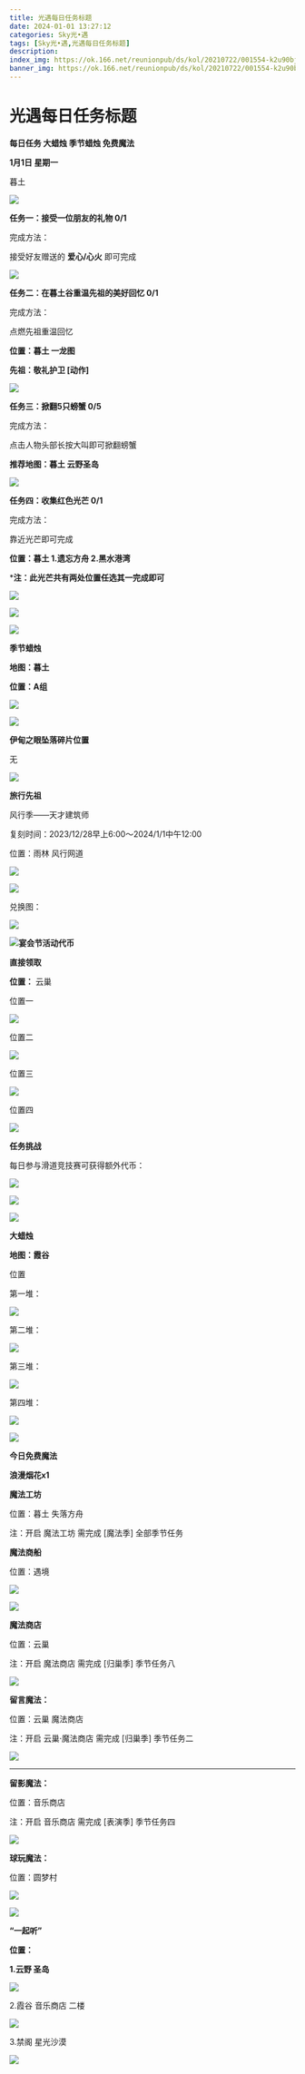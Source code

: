 ```yaml
---
title: 光遇每日任务标题
date: 2024-01-01 13:27:12
categories: Sky光•遇
tags: [Sky光•遇,光遇每日任务标题]
description: 
index_img: https://ok.166.net/reunionpub/ds/kol/20210722/001554-k2u90bj7ay.png?imageView&thumbnail=600x0&type=jpg
banner_img: https://ok.166.net/reunionpub/ds/kol/20210722/001554-k2u90bj7ay.png?imageView&thumbnail=600x0&type=jpg
---
```

# 光遇每日任务标题
**每日任务 大蜡烛 季节蜡烛 免费魔法**

 **1月1日 星期一**

暮土

![](https://img.166.net/reunionpub/ds/kol/20240101/002658-9a865gm7js.jpeg)

 **任务一：接受一位朋友的礼物 0/1**

完成方法：

接受好友赠送的 **爱心/心火** 即可完成

![](https://img.166.net/reunionpub/ds/kol/20240101/002250-v326ra0bcu.jpg)

 **任务二：在暮土谷重温先祖的美好回忆 0/1**

完成方法：

点燃先祖重温回忆

 **位置：暮土 一龙图**

 **先祖：敬礼护卫 [动作]**

![](https://img.166.net/reunionpub/ds/kol/20240101/015246-4ko2lipa56.jpg)

 **任务三：掀翻5只螃蟹 0/5**

完成方法：

点击人物头部长按大叫即可掀翻螃蟹

 **推荐地图：暮土 云野圣岛**

![](https://img.166.net/reunionpub/ds/kol/20240101/002410-lm4r75tpb1.jpeg)

 **任务四：收集红色光芒  0/1**

完成方法：

靠近光芒即可完成

 **位置：暮土  1.遗忘方舟 2.黑水港湾**

 ***注：此光芒共有两处位置任选其一完成即可**

![](https://img.166.net/reunionpub/ds/kol/20240101/002433-9mroy82gpq.jpg)

![](https://img.166.net/reunionpub/ds/kol/20240101/002439-6imefn43bl.jpg)

 **![](https://img.166.net/reunionpub/ds/kol/20231014/003453-vozlin1q8p.png)**

 **季节蜡烛**

 **地图：暮土**

 **位置：A组**

![](https://img.166.net/reunionpub/ds/kol/20231231/232123-62w9cb8otj.jpg)

 **![](https://img.166.net/reunionpub/ds/kol/20231014/003453-vozlin1q8p.png)**

 **伊甸之眼坠落碎片位置**

无

 **![](https://img.166.net/reunionpub/ds/kol/20231014/002539-7uzhdl3t0m.png)**

 **旅行﻿先祖**

风行季——天才建筑师

复刻时间：2023/12/28早上6:00～2024/1/1中午12:00

位置：雨林 风行网道

 **![](https://img.166.net/reunionpub/ds/kol/20231227/235057-2t86uojyia.jpg)**

 **![](https://img.166.net/reunionpub/ds/kol/20231227/235103-zcdyftanqg.jpg)**

兑换图：

 **![](https://img.166.net/reunionpub/ds/kol/20231228/111135-gtlk2wqdm5.jpg)**

**![](https://img.166.net/reunionpub/ds/kol/20231014/002539-7uzhdl3t0m.png)宴会节活动代币**

 **直接领取**

 **位置：** 云巢

位置一

![](https://img.166.net/reunionpub/ds/kol/20240101/000757-z5f1cvbpsy.png)

位置二

![](https://img.166.net/reunionpub/ds/kol/20240101/001344-7wnvbsca1p.jpg)

位置三

![](https://img.166.net/reunionpub/ds/kol/20240101/001827-2yse98wn7c.jpg)

位置四

![](https://img.166.net/reunionpub/ds/kol/20240101/001806-cw61s3v04q.jpg)

 **任务挑战**

每日参与滑道竞技赛可获得额外代币：

 **![](https://img.166.net/reunionpub/ds/kol/20231228/002707-5n6csimosp.jpg)**

 **![](https://img.166.net/reunionpub/ds/kol/20231228/002715-kzms3e5gq7.jpg)**

 **![](https://img.166.net/reunionpub/ds/kol/20231014/002539-7uzhdl3t0m.png)**

 **大蜡烛**

 **地图：霞谷**

位置

第一堆：

![](https://img.166.net/reunionpub/ds/kol/20231231/233001-ersy5n21gk.jpg)

第二堆：

![](https://img.166.net/reunionpub/ds/kol/20231231/233015-vhuwjr4y9l.jpg)

第三堆：

![](https://img.166.net/reunionpub/ds/kol/20231231/233026-tsbd6a1fr5.jpg)

第四堆：

![](https://img.166.net/reunionpub/ds/kol/20231231/233033-lig8q3j67m.jpg)

 **![](https://img.166.net/reunionpub/ds/kol/20231014/004048-gyt2imp830.png)**

 **今日免费魔法**

 **浪漫烟花x1**

 **魔法工坊**

位置：暮土 失落方舟

注：开启 魔法工坊 需完成 [魔法季] 全部季节任务

 **魔法商船**

位置：遇境

 **![](https://img.166.net/reunionpub/ds/kol/20231014/004605-qmuiowanf4.png)**

![](https://img.166.net/reunionpub/ds/kol/20231231/233130-sikuovqa5z.jpg)

 **魔法商店**

位置：云巢

注：开启 魔法商店 需完成 [归巢季] 季节任务八

![](https://img.166.net/reunionpub/ds/kol/20231231/233109-8ztgbiw56e.jpg)

 **留言魔法：**

位置：云巢 魔法商店

注：开启 云巢·魔法商店 需完成 [归巢季] 季节任务二

 **![](https://img.166.net/reunionpub/ds/kol/20231107/140441-vyjm6wbds7.png)**

 ****

**留影魔法：**

位置：音乐商店

注：开启 音乐商店 需完成 [表演季] 季节任务四

![](https://img.166.net/reunionpub/ds/kol/20231231/233351-fc79sljvwd.jpeg)

 **球玩魔法：**

位置：圆梦村

 **![](https://img.166.net/reunionpub/ds/kol/20231014/005022-4hnlvzm7iu.png)**

 **![](https://img.166.net/reunionpub/ds/kol/20231220/070757-w9oeg612sl.png)**

 **“一起听”**

 **位置：**

 **1.云野 圣岛**

**![](https://img.166.net/reunionpub/ds/kol/20231220/071109-so6aef3jyr.jpeg)**

2.霞谷 音乐商店 二楼

**![](https://img.166.net/reunionpub/ds/kol/20231220/071120-naym3f5u4g.jpeg)**

3.禁阁 星光沙漠

 **![](https://img.166.net/reunionpub/ds/kol/20231220/071136-p6b05krfu4.png)**

